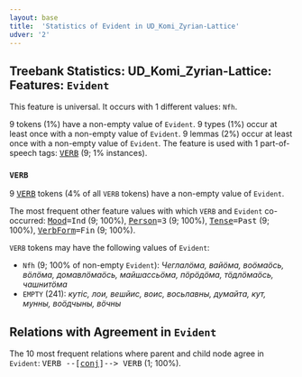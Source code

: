 ```yaml
---
layout: base
title:  'Statistics of Evident in UD_Komi_Zyrian-Lattice'
udver: '2'
---
```


## Treebank Statistics: UD_Komi_Zyrian-Lattice: Features: `Evident`

This feature is universal.
It occurs with 1 different values: `Nfh`.

9 tokens (1%) have a non-empty value of `Evident`.
9 types (1%) occur at least once with a non-empty value of `Evident`.
9 lemmas (2%) occur at least once with a non-empty value of `Evident`.
The feature is used with 1 part-of-speech tags: <tt><a href="kpv_lattice-pos-VERB.html">VERB</a></tt> (9; 1% instances).

### `VERB`

9 <tt><a href="kpv_lattice-pos-VERB.html">VERB</a></tt> tokens (4% of all `VERB` tokens) have a non-empty value of `Evident`.

The most frequent other feature values with which `VERB` and `Evident` co-occurred: <tt><a href="kpv_lattice-feat-Mood.html">Mood</a></tt><tt>=Ind</tt> (9; 100%), <tt><a href="kpv_lattice-feat-Person.html">Person</a></tt><tt>=3</tt> (9; 100%), <tt><a href="kpv_lattice-feat-Tense.html">Tense</a></tt><tt>=Past</tt> (9; 100%), <tt><a href="kpv_lattice-feat-VerbForm.html">VerbForm</a></tt><tt>=Fin</tt> (9; 100%).

`VERB` tokens may have the following values of `Evident`:

* `Nfh` (9; 100% of non-empty `Evident`): <em>Чеглалӧма, вайӧма, воӧмаӧсь, вӧлӧма, домавлӧмаӧсь, майшассьӧма, пӧрӧдӧма, тӧдлӧмаӧсь, чашнитӧма</em>
* `EMPTY` (241): <em>кутіс, лои, вешйис, воис, восьлавны, думайта, кут, мунны, воӧдчыны, вӧчны</em>

## Relations with Agreement in `Evident`

The 10 most frequent relations where parent and child node agree in `Evident`:
<tt>VERB --[<tt><a href="kpv_lattice-dep-conj.html">conj</a></tt>]--> VERB</tt> (1; 100%).

